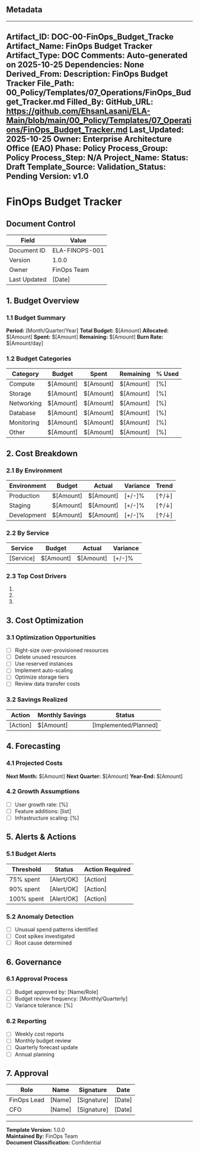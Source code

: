 ## Metadata
---
Artifact_ID: DOC-00-FinOps_Budget_Tracke
Artifact_Name: FinOps Budget Tracker
Artifact_Type: DOC
Comments: Auto-generated on 2025-10-25
Dependencies: None
Derived_From: 
Description: FinOps Budget Tracker
File_Path: 00_Policy/Templates/07_Operations/FinOps_Budget_Tracker.md
Filled_By: 
GitHub_URL: https://github.com/EhsanLasani/ELA-Main/blob/main/00_Policy/Templates/07_Operations/FinOps_Budget_Tracker.md
Last_Updated: 2025-10-25
Owner: Enterprise Architecture Office (EAO)
Phase: Policy
Process_Group: Policy
Process_Step: N/A
Project_Name: 
Status: Draft
Template_Source: 
Validation_Status: Pending
Version: v1.0
---
# FinOps Budget Tracker

## Document Control
| Field | Value |
|-------|-------|
| Document ID | ELA-FINOPS-001 |
| Version | 1.0.0 |
| Owner | FinOps Team |
| Last Updated | [Date] |

## 1. Budget Overview

### 1.1 Budget Summary
**Period:** [Month/Quarter/Year]
**Total Budget:** $[Amount]
**Allocated:** $[Amount]
**Spent:** $[Amount]
**Remaining:** $[Amount]
**Burn Rate:** $[Amount/day]

### 1.2 Budget Categories
| Category | Budget | Spent | Remaining | % Used |
|----------|--------|-------|-----------|--------|
| Compute | $[Amount] | $[Amount] | $[Amount] | [%] |
| Storage | $[Amount] | $[Amount] | $[Amount] | [%] |
| Networking | $[Amount] | $[Amount] | $[Amount] | [%] |
| Database | $[Amount] | $[Amount] | $[Amount] | [%] |
| Monitoring | $[Amount] | $[Amount] | $[Amount] | [%] |
| Other | $[Amount] | $[Amount] | $[Amount] | [%] |

## 2. Cost Breakdown

### 2.1 By Environment
| Environment | Budget | Actual | Variance | Trend |
|-------------|--------|--------|----------|-------|
| Production | $[Amount] | $[Amount] | [+/-]% | [↑/↓] |
| Staging | $[Amount] | $[Amount] | [+/-]% | [↑/↓] |
| Development | $[Amount] | $[Amount] | [+/-]% | [↑/↓] |

### 2.2 By Service
| Service | Budget | Actual | Variance |
|---------|--------|--------|----------|
| [Service] | $[Amount] | $[Amount] | [+/-]% |

### 2.3 Top Cost Drivers
1. [Service/Resource]: $[Amount]
2. [Service/Resource]: $[Amount]
3. [Service/Resource]: $[Amount]

## 3. Cost Optimization

### 3.1 Optimization Opportunities
- [ ] Right-size over-provisioned resources
- [ ] Delete unused resources
- [ ] Use reserved instances
- [ ] Implement auto-scaling
- [ ] Optimize storage tiers
- [ ] Review data transfer costs

### 3.2 Savings Realized
| Action | Monthly Savings | Status |
|--------|----------------|--------|
| [Action] | $[Amount] | [Implemented/Planned] |

## 4. Forecasting

### 4.1 Projected Costs
**Next Month:** $[Amount]
**Next Quarter:** $[Amount]
**Year-End:** $[Amount]

### 4.2 Growth Assumptions
- [ ] User growth rate: [%]
- [ ] Feature additions: [list]
- [ ] Infrastructure scaling: [%]

## 5. Alerts & Actions

### 5.1 Budget Alerts
| Threshold | Status | Action Required |
|-----------|--------|------------------|
| 75% spent | [Alert/OK] | [Action] |
| 90% spent | [Alert/OK] | [Action] |
| 100% spent | [Alert/OK] | [Action] |

### 5.2 Anomaly Detection
- [ ] Unusual spend patterns identified
- [ ] Cost spikes investigated
- [ ] Root cause determined

## 6. Governance

### 6.1 Approval Process
- [ ] Budget approved by: [Name/Role]
- [ ] Budget review frequency: [Monthly/Quarterly]
- [ ] Variance tolerance: [%]

### 6.2 Reporting
- [ ] Weekly cost reports
- [ ] Monthly budget review
- [ ] Quarterly forecast update
- [ ] Annual planning

## 7. Approval

| Role | Name | Signature | Date |
|------|------|-----------|------|
| FinOps Lead | [Name] | [Signature] | [Date] |
| CFO | [Name] | [Signature] | [Date] |

---

**Template Version:** 1.0.0  
**Maintained By:** FinOps Team  
**Document Classification:** Confidential
